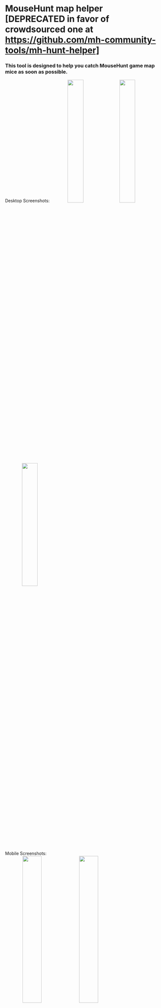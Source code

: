 # MouseHunt map helper [DEPRECATED in favor of crowdsourced one at https://github.com/mh-community-tools/mh-hunt-helper]

### This tool is designed to help you catch MouseHunt game map mice as soon as possible.

Desktop Screenshots:
<kbd align="center"><img src="https://cloud.githubusercontent.com/assets/8228441/24878385/2e99dcc8-1df0-11e7-98f1-4c15297fe053.PNG" width="32%">
<img src="https://cloud.githubusercontent.com/assets/8228441/24878383/2e98eb6a-1df0-11e7-9003-00f34fa4e7ce.PNG" width="32%">
<img src="https://cloud.githubusercontent.com/assets/8228441/24878384/2e98cd4c-1df0-11e7-80cd-10ce6f482065.PNG" width="32%">
</kbd>

Mobile Screenshots:<br/>
<kbd align="center"><img src="https://cloud.githubusercontent.com/assets/8228441/24878952/5e8132ae-1df2-11e7-877c-8f135d23db27.PNG" width="35%">
<img src="https://cloud.githubusercontent.com/assets/8228441/24878953/5e84588a-1df2-11e7-8241-e8fa1b6e2b67.PNG" width="35%">
</kbd>

**Usage:**<br/>

1. Copy mouse list from mousehunt map<br/>
2. Paste the list into the website and click submit<br/>
3. Enjoy the list of locations, mice and cheeses<br/>
<a target="_blank" href="https://mhmaphelper.agiletravels.com/mice/Master%20of%20the%20Cheese%20Fang+Student%20of%20the%20Cheese%20Claw+Polar%20Bear+Iceblade+Sand%20Cavalry+Yeti+Pie%20Thief+Riptide+Twisted%20Fiend+Living%20Ice+Balack%20the%20Banished+Chipper">Example with sample mice</a>


**Features:**
* It is sorted by the most mice per location
* Removing a mouse removes it from all locations
* If location has zero mice, it is removed
* Only recognized mice will be in the results (filters other text out)

 
**Requirements:**
* Mice list must be separated by new lines

 
**Technologies used:**
* Frameworks: Laravel / AngularJS
* Code Version Control: Git / GitHub
* Database: Mysql / PhpMyAdmin / SequelPro
* Deployment: Dploy.io
* UI: Bootstrap / SASS / JQuery
* Package Managers: Gulp / NPM / Composer
* Languages: PHP, CSS, HTML, JavaScript, Sql
* Servers: Apache / NGINX
* Editors: PHP Storm / Sublime Text / Vim / Nano / MC

